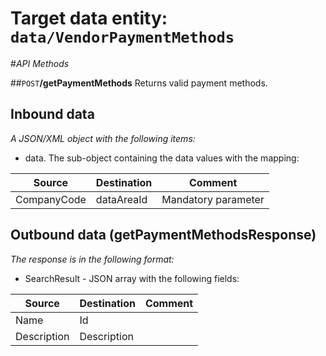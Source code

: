 # Target data entity: `data/VendorPaymentMethods`

#_API Methods_

##`POST`**/getPaymentMethods**
Returns valid payment methods.

## Inbound data

_A JSON/XML object with the following items:_
- data. The sub-object containing the data values with the mapping:

| Source | Destination | Comment |
|--|--|--|
| CompanyCode | dataAreaId | Mandatory parameter |

## Outbound data (getPaymentMethodsResponse)
_The response is in the following format:_
- SearchResult - JSON array with the following fields:

| Source | Destination | Comment |
|--|--|--|
| Name | Id | |
| Description | Description | |